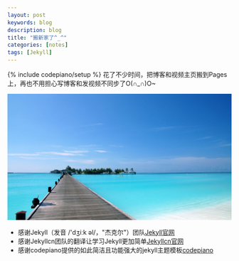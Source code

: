```yaml
---
layout: post
keywords: blog
description: blog
title: "搬新家了^_^"
categories: [notes]
tags: [Jekyll]
---
```

{% include codepiano/setup %}
花了不少时间，把博客和视频主页搬到Pages上，再也不用担心写博客和发视频不同步了O(∩_∩)O~

<img src="/image/beach.jpg" />

* 感谢Jekyll（发音 /'dʒiːk əl/，"杰克尔"）团队[Jekyll官网](http://jekyllrb.com/)
* 感谢Jekyllcn团队的翻译让学习Jekyll更加简单[Jekyllcn官网](http://jekyllcn.com/)
* 感谢codepiano提供的如此简洁且功能强大的jekyll主题模板[codepiano](https://github.com/codepiano/)